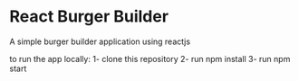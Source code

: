# React Burger Builder

A simple burger builder application using reactjs

to run the app locally:
1- clone this repository
2- run npm install
3- run npm start
